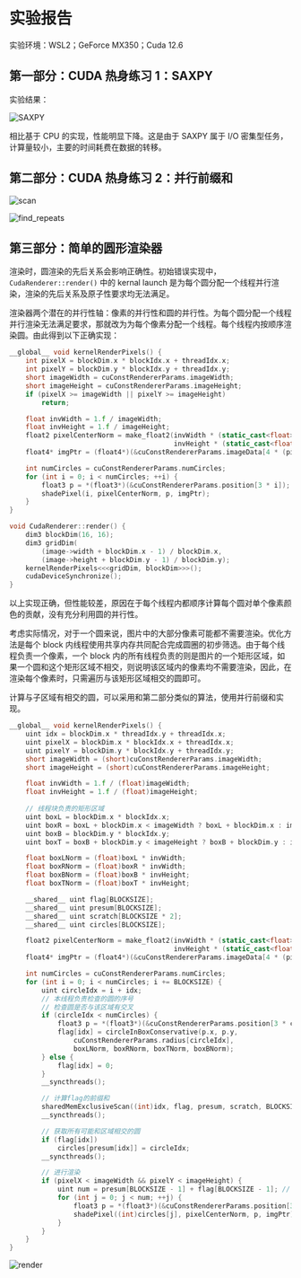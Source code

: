 # 实验报告

实验环境：WSL2；GeForce MX350；Cuda 12.6

## 第一部分：CUDA 热身练习 1：SAXPY

实验结果：

![SAXPY](https://cdn.jsdelivr.net/gh/BienBoy/images/images/2024%2F10%2F07%2F15-50-09-SAXPY.png)

相比基于 CPU 的实现，性能明显下降。这是由于 SAXPY 属于 I/O 密集型任务，计算量较小，主要的时间耗费在数据的转移。

## 第二部分：CUDA 热身练习 2：并行前缀和

![scan](https://cdn.jsdelivr.net/gh/BienBoy/images/images/2024%2F10%2F10%2F13-43-16-scan.png)

![find_repeats](https://cdn.jsdelivr.net/gh/BienBoy/images/images/2024%2F10%2F10%2F13-43-19-find_repeats.png)

## 第三部分：简单的圆形渲染器

渲染时，圆渲染的先后关系会影响正确性。初始错误实现中，`CudaRenderer::render()` 中的 kernal launch 是为每个圆分配一个线程并行渲染，渲染的先后关系及原子性要求均无法满足。

渲染器两个潜在的并行性轴：像素的并行性和圆的并行性。为每个圆分配一个线程并行渲染无法满足要求，那就改为为每个像素分配一个线程。每个线程内按顺序渲染圆。由此得到以下正确实现：

```c++
__global__ void kernelRenderPixels() {
    int pixelX = blockDim.x * blockIdx.x + threadIdx.x;
    int pixelY = blockDim.y * blockIdx.y + threadIdx.y;
    short imageWidth = cuConstRendererParams.imageWidth;
    short imageHeight = cuConstRendererParams.imageHeight;
    if (pixelX >= imageWidth || pixelY >= imageHeight)
        return;

    float invWidth = 1.f / imageWidth;
    float invHeight = 1.f / imageHeight;
    float2 pixelCenterNorm = make_float2(invWidth * (static_cast<float>(pixelX) + 0.5f),
                                         invHeight * (static_cast<float>(pixelY) + 0.5f));
    float4* imgPtr = (float4*)(&cuConstRendererParams.imageData[4 * (pixelY * imageWidth + pixelX)]);

    int numCircles = cuConstRendererParams.numCircles;
    for (int i = 0; i < numCircles; ++i) {
        float3 p = *(float3*)(&cuConstRendererParams.position[3 * i]);
        shadePixel(i, pixelCenterNorm, p, imgPtr);
    }
}

void CudaRenderer::render() {
    dim3 blockDim(16, 16);
    dim3 gridDim(
        (image->width + blockDim.x - 1) / blockDim.x,
        (image->height + blockDim.y - 1) / blockDim.y);
    kernelRenderPixels<<<gridDim, blockDim>>>();
    cudaDeviceSynchronize();
}
```

以上实现正确，但性能较差，原因在于每个线程内都顺序计算每个圆对单个像素颜色的贡献，没有充分利用圆的并行性。

考虑实际情况，对于一个圆来说，图片中的大部分像素可能都不需要渲染。优化方法是每个 block 内线程使用共享内存共同配合完成圆圈的初步筛选。由于每个线程负责一个像素，一个 block 内的所有线程负责的则是图片的一个矩形区域，如果一个圆和这个矩形区域不相交，则说明该区域内的像素均不需要渲染，因此，在渲染每个像素时，只需遍历与该矩形区域相交的圆即可。

计算与子区域有相交的圆，可以采用和第二部分类似的算法，使用并行前缀和实现。

```c++
__global__ void kernelRenderPixels() {
    uint idx = blockDim.x * threadIdx.y + threadIdx.x;
    uint pixelX = blockDim.x * blockIdx.x + threadIdx.x;
    uint pixelY = blockDim.y * blockIdx.y + threadIdx.y;
    short imageWidth = (short)cuConstRendererParams.imageWidth;
    short imageHeight = (short)cuConstRendererParams.imageHeight;

    float invWidth = 1.f / (float)imageWidth;
    float invHeight = 1.f / (float)imageHeight;
	
    // 线程块负责的矩形区域
    uint boxL = blockDim.x * blockIdx.x;
    uint boxR = boxL + blockDim.x < imageWidth ? boxL + blockDim.x : imageWidth;
    uint boxB = blockDim.y * blockIdx.y;
    uint boxT = boxB + blockDim.y < imageHeight ? boxB + blockDim.y : imageHeight;

    float boxLNorm = (float)boxL * invWidth;
    float boxRNorm = (float)boxR * invWidth;
    float boxBNorm = (float)boxB * invHeight;
    float boxTNorm = (float)boxT * invHeight;

    __shared__ uint flag[BLOCKSIZE];
    __shared__ uint presum[BLOCKSIZE];
    __shared__ uint scratch[BLOCKSIZE * 2];
    __shared__ uint circles[BLOCKSIZE];

    float2 pixelCenterNorm = make_float2(invWidth * (static_cast<float>(pixelX) + 0.5f),
                                         invHeight * (static_cast<float>(pixelY) + 0.5f));
    float4* imgPtr = (float4*)(&cuConstRendererParams.imageData[4 * (pixelY * imageWidth + pixelX)]);

    int numCircles = cuConstRendererParams.numCircles;
    for (int i = 0; i < numCircles; i += BLOCKSIZE) {
        uint circleIdx = i + idx;
        // 本线程负责检查的圆的序号
        // 检查圆是否与该区域有交叉
        if (circleIdx < numCircles) {
            float3 p = *(float3*)(&cuConstRendererParams.position[3 * circleIdx]);
            flag[idx] = circleInBoxConservative(p.x, p.y,
                cuConstRendererParams.radius[circleIdx],
                boxLNorm, boxRNorm, boxTNorm, boxBNorm);
        } else {
            flag[idx] = 0;
        }
        __syncthreads();

        // 计算flag的前缀和
        sharedMemExclusiveScan((int)idx, flag, presum, scratch, BLOCKSIZE);
        __syncthreads();

        // 获取所有可能和区域相交的圆
        if (flag[idx])
            circles[presum[idx]] = circleIdx;
        __syncthreads();

        // 进行渲染
        if (pixelX < imageWidth && pixelY < imageHeight) {
            uint num = presum[BLOCKSIZE - 1] + flag[BLOCKSIZE - 1]; // 可能和区域相交的圆的数量
            for (int j = 0; j < num; ++j) {
                float3 p = *(float3*)(&cuConstRendererParams.position[3 * circles[j]]);
                shadePixel((int)circles[j], pixelCenterNorm, p, imgPtr);
            }
        }
    }
}
```

![render](https://cdn.jsdelivr.net/gh/BienBoy/images/images/2024%2F10%2F10%2F13-43-23-render.png)